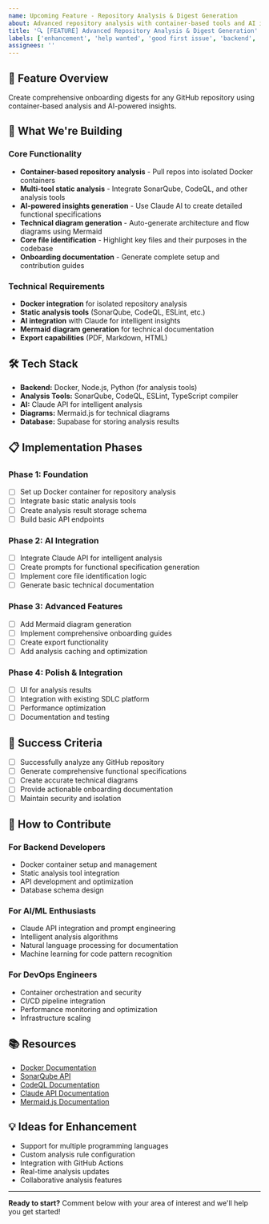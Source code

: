 ```yaml
---
name: Upcoming Feature - Repository Analysis & Digest Generation
about: Advanced repository analysis with container-based tools and AI insights
title: '🔍 [FEATURE] Advanced Repository Analysis & Digest Generation'
labels: ['enhancement', 'help wanted', 'good first issue', 'backend', 'ai']
assignees: ''
---
```


## 🎯 Feature Overview
Create comprehensive onboarding digests for any GitHub repository using container-based analysis and AI-powered insights.

## 🚀 What We're Building

### Core Functionality
- **Container-based repository analysis** - Pull repos into isolated Docker containers
- **Multi-tool static analysis** - Integrate SonarQube, CodeQL, and other analysis tools
- **AI-powered insights generation** - Use Claude AI to create detailed functional specifications
- **Technical diagram generation** - Auto-generate architecture and flow diagrams using Mermaid
- **Core file identification** - Highlight key files and their purposes in the codebase
- **Onboarding documentation** - Generate complete setup and contribution guides

### Technical Requirements
- **Docker integration** for isolated repository analysis
- **Static analysis tools** (SonarQube, CodeQL, ESLint, etc.)
- **AI integration** with Claude for intelligent insights
- **Mermaid diagram generation** for technical documentation
- **Export capabilities** (PDF, Markdown, HTML)

## 🛠️ Tech Stack
- **Backend:** Docker, Node.js, Python (for analysis tools)
- **Analysis Tools:** SonarQube, CodeQL, ESLint, TypeScript compiler
- **AI:** Claude API for intelligent analysis
- **Diagrams:** Mermaid.js for technical diagrams
- **Database:** Supabase for storing analysis results

## 📋 Implementation Phases

### Phase 1: Foundation
- [ ] Set up Docker container for repository analysis
- [ ] Integrate basic static analysis tools
- [ ] Create analysis result storage schema
- [ ] Build basic API endpoints

### Phase 2: AI Integration
- [ ] Integrate Claude API for intelligent analysis
- [ ] Create prompts for functional specification generation
- [ ] Implement core file identification logic
- [ ] Generate basic technical documentation

### Phase 3: Advanced Features
- [ ] Add Mermaid diagram generation
- [ ] Implement comprehensive onboarding guides
- [ ] Create export functionality
- [ ] Add analysis caching and optimization

### Phase 4: Polish & Integration
- [ ] UI for analysis results
- [ ] Integration with existing SDLC platform
- [ ] Performance optimization
- [ ] Documentation and testing

## 🎯 Success Criteria
- [ ] Successfully analyze any GitHub repository
- [ ] Generate comprehensive functional specifications
- [ ] Create accurate technical diagrams
- [ ] Provide actionable onboarding documentation
- [ ] Maintain security and isolation

## 🤝 How to Contribute

### For Backend Developers
- Docker container setup and management
- Static analysis tool integration
- API development and optimization
- Database schema design

### For AI/ML Enthusiasts
- Claude API integration and prompt engineering
- Intelligent analysis algorithms
- Natural language processing for documentation
- Machine learning for code pattern recognition

### For DevOps Engineers
- Container orchestration and security
- CI/CD pipeline integration
- Performance monitoring and optimization
- Infrastructure scaling

## 📚 Resources
- [Docker Documentation](https://docs.docker.com/)
- [SonarQube API](https://docs.sonarqube.org/latest/extend/web-api/)
- [CodeQL Documentation](https://codeql.github.com/docs/)
- [Claude API Documentation](https://docs.anthropic.com/)
- [Mermaid.js Documentation](https://mermaid.js.org/)

## 💡 Ideas for Enhancement
- Support for multiple programming languages
- Custom analysis rule configuration
- Integration with GitHub Actions
- Real-time analysis updates
- Collaborative analysis features

---

**Ready to start?** Comment below with your area of interest and we'll help you get started!
